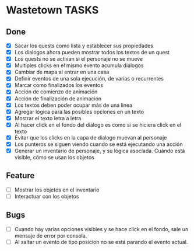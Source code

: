 # Wastetown TASKS

## Done

- [x] Sacar los quests como lista y establecer sus propiedades
- [x] Los dialogos ahora pueden mostrar todos los textos de un quest
- [x] Los quests no se activan si el personaje no se mueve
- [x] Multiples clicks en el mismo evento acumula diálogos
- [x] Cambiar de mapa al entrar en una casa
- [x] Definir eventos de una sola ejecución, de varias o recurrentes
- [x] Marcar como finalizados los eventos
- [x] Acción de comienzo de animación
- [x] Acción de finalización de animación
- [x] Los textos deben poder ocupar más de una linea
- [x] Agregar lógica para las posibles opciones en un texto
- [x] Mostrar el texto letra a letra
- [x] Al hacer click en el fondo del diálogo es como si se hiciera click en el texto
- [x] Evitar que los clicks en la capa de dialogo muevan al personaje
- [x] Los punteros se siguen viendo cuando se está ejecutando una acción
- [x] Generar un inventario de personaje, y su lógica asociada. Cuándo está visible, cómo se usan los objetos

## Feature

- [ ] Mostrar los objetos en el inventario
- [ ] Interactuar con los objetos

## Bugs

- [ ] Cuando hay varias opciones visibles y se hace click en el fondo, sale un mensaje de error por consola.
- [ ] Al saltar un evento de tipo posicion no se está parando el evento actual.

